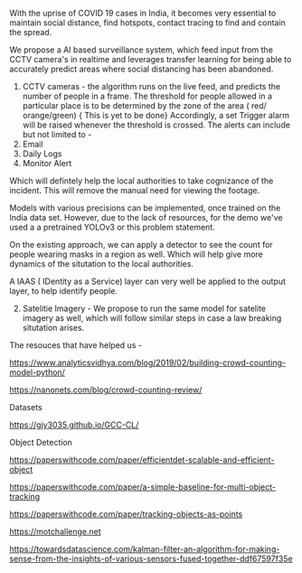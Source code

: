 With the uprise of COVID 19 cases in India, it becomes very essential to maintain social distance, find hotspots, contact tracing to find and contain the spread.

We propose a AI based surveillance system, which feed input from the CCTV camera's in realtime and leverages transfer learning for being able to accurately predict areas where social distancing has been abandoned.

1. CCTV cameras - the algorithm runs on the live feed, and predicts the number of people in a frame. The threshold for people allowed in a particular place is to be determined by the zone of the area ( red/ orange/green) { This is yet to be done} Accordingly, a set Trigger alarm will be raised whenever the threshold is crossed. 
The alerts can include but not limited to - 
  1. Email
  2. Daily Logs
  3. Monitor Alert
  
Which will defintely help the local authorities to take cognizance of the incident. This will remove the manual need for viewing the footage.

Models with various precisions can be implemented, once trained on the India data set. However, due to the lack of resources, for the demo we've used a a pretrained YOLOv3 or this problem statement.

On the existing approach, we can apply a detector to see the count for people wearing masks in a region as well. Which will help give more dynamics of the situtation to the local authorities.

A IAAS ( IDentity as a Service) layer can very well be applied to the output layer, to help identify people.

2. Satelitie Imagery - We propose to run the same model for satelite imagery as well, which will follow similar steps in case a law breaking situtation arises.
  
  


The resouces that have helped us - 

https://www.analyticsvidhya.com/blog/2019/02/building-crowd-counting-model-python/

https://nanonets.com/blog/crowd-counting-review/


Datasets 

https://gjy3035.github.io/GCC-CL/


Object Detection 

https://paperswithcode.com/paper/efficientdet-scalable-and-efficient-object

https://paperswithcode.com/paper/a-simple-baseline-for-multi-object-tracking

https://paperswithcode.com/paper/tracking-objects-as-points


https://motchallenge.net


https://towardsdatascience.com/kalman-filter-an-algorithm-for-making-sense-from-the-insights-of-various-sensors-fused-together-ddf67597f35e
